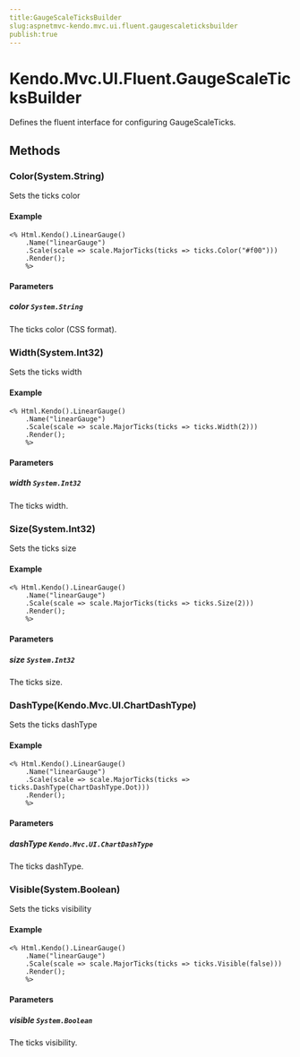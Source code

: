 ```yaml
---
title:GaugeScaleTicksBuilder
slug:aspnetmvc-kendo.mvc.ui.fluent.gaugescaleticksbuilder
publish:true
---
```


# Kendo.Mvc.UI.Fluent.GaugeScaleTicksBuilder

Defines the fluent interface for configuring GaugeScaleTicks.

## Methods

### Color(System.String)
Sets the ticks color

#### Example
    <% Html.Kendo().LinearGauge()
        .Name("linearGauge")
        .Scale(scale => scale.MajorTicks(ticks => ticks.Color("#f00")))
        .Render();
        %>

#### Parameters

##### color `System.String`
The ticks color (CSS format).

### Width(System.Int32)
Sets the ticks width

#### Example
    <% Html.Kendo().LinearGauge()
        .Name("linearGauge")
        .Scale(scale => scale.MajorTicks(ticks => ticks.Width(2)))
        .Render();
        %>

#### Parameters

##### width `System.Int32`
The ticks width.

### Size(System.Int32)
Sets the ticks size

#### Example
    <% Html.Kendo().LinearGauge()
        .Name("linearGauge")
        .Scale(scale => scale.MajorTicks(ticks => ticks.Size(2)))
        .Render();
        %>

#### Parameters

##### size `System.Int32`
The ticks size.

### DashType(Kendo.Mvc.UI.ChartDashType)
Sets the ticks dashType

#### Example
    <% Html.Kendo().LinearGauge()
        .Name("linearGauge")
        .Scale(scale => scale.MajorTicks(ticks => ticks.DashType(ChartDashType.Dot)))
        .Render();
        %>

#### Parameters

##### dashType `Kendo.Mvc.UI.ChartDashType`
The ticks dashType.

### Visible(System.Boolean)
Sets the ticks visibility

#### Example
    <% Html.Kendo().LinearGauge()
        .Name("linearGauge")
        .Scale(scale => scale.MajorTicks(ticks => ticks.Visible(false)))
        .Render();
        %>

#### Parameters

##### visible `System.Boolean`
The ticks visibility.